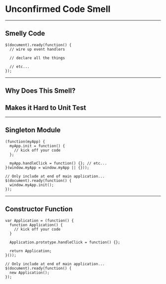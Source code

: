# Unconfirmed Code Smell
<!-- .slide: data-state="statusLint statusLint--hard statusRule statusRule--fuzzy statusSkill statusSkill--junior" -->

------

## Smelly Code

```
$(document).ready(function() {
  // wire up event handlers

  // declare all the things

  // etc...
});
```

------

## Why Does This Smell?

## Makes it Hard to Unit Test <!-- .element class="fragment" -->

------

## Singleton Module

```
(function(myApp) {
  myApp.init = function() {
    // kick off your code
  };

  myApp.handleClick = function() {}; // etc...
}(window.myApp = window.myApp || {}));

// Only include at end of main application...
$(document).ready(function() {
  window.myApp.init();
});
```

------

## Constructor Function

```
var Application = (function() {
  function Application() {
    // kick off your code
  }

  Application.prototype.handleClick = function() {};

  return Application;
}());

// Only include at end of main application...
$(document).ready(function() {
  new Application();
});
```
